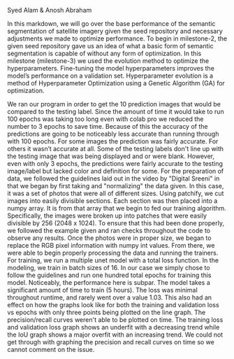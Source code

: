 Syed Alam & Anosh Abraham

In this markdown, we will go over the base performance of the semantic segmentation of satellite imagery given the seed repository and necessary adjustments we made to optimize performance. To begin in milestone-2, the given seed repository gave us an idea of what a basic form of semantic segmentation is capable of without any form of optimization. In this milestone (milestone-3) we used the evolution method to optimize the hyperparameters. Fine-tuning the model hyperparameters improves the model’s performance on a validation set. Hyperparameter evolution is a method of Hyperparameter Optimization using a Genetic Algorithm (GA) for optimization. 

We ran our program in order to get the 10 prediction images that would be compared to the testing label. Since the amount of time it would take to run 100 epochs was taking too long even with colab pro we reduced the number to 3 epochs to save time. Because of this the accuracy of the predictions are going to be noticeably less accurate than running through with 100 epochs. For some images the prediction was fairly accurate. For others it wasn’t accurate at all. Some of the testing labels don't line up with the testing image that was being displayed and or were blank. However, even with only 3 epochs, the predictions were fairly accurate to the testing image/label but lacked color and definition for some. For the preparation of data, we followed the guidelines laid out in the video by "Digital Sreeni" in that we began by first taking and "normalizing" the data given. In this case, it was a set of photos that were all of different sizes. Using patchify, we cut images into easily divisible sections. Each section was then placed into a numpy array. It is from that array that we begin to fed our training algorithm. Specifically, the images were broken up into patches that were easily divisible by 256 (2048 x 1024). To ensure that this had been done properly, we followed the example given and ran checks throughout the code to observe any results. Once the photos were in proper size, we began to replace the RGB pixel information with numpy int values. From there, we were able to begin properly processing the data and running the trainers. For training, we run a multiple unet model with a total loss function. In the modeling, we train in batch sizes of 16. In our case we simply chose to follow the guidelines and run one hundred total epochs for training this model. Noticeably, the performance here is subpar. The model takes a significant amount of time to train (5 hours). The loss was minimal throughout runtime, and rarely went over a value 1.03. This also had an effect on how the graphs look like for both the training and validation loss vs epochs with only three points being plotted on the line graph. The precision/recall curves weren't able to be plotted on time. The training loss and validation loss graph shows an underfit with a decreasing trend while the IoU graph shows a major overfit with an increasing trend. We could not get through with graphing the precision and recall curves on time so we cannot comment on the issue.

